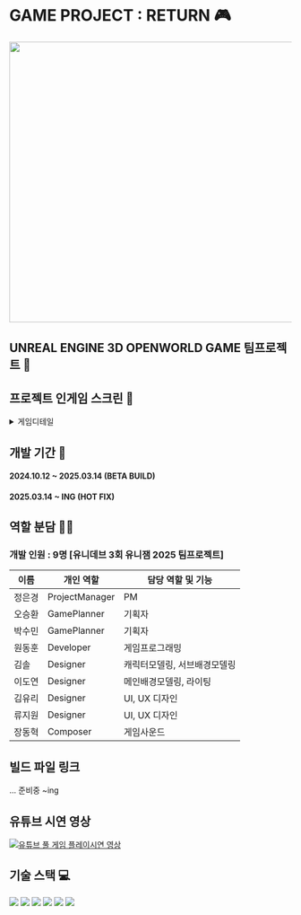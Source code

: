 # GAME PROJECT : RETURN 🎮
<img width="800" height="500" src="https://github.com/user-attachments/assets/b69fb898-5c51-475d-9482-910d573e6c84">

## UNREAL ENGINE 3D OPENWORLD GAME 팀프로젝트 👥

## 프로젝트 인게임 스크린 🔎
<details>
<summary>게임디테일</summary> 
<div markdown="1">

#### 게임 스크린샷1
<img width="600" src="https://github.com/user-attachments/assets/06abbb43-9b94-4c7d-8096-6c745e8a264b">

#### 게임 스크린샷2
<img width="600" src="https://github.com/user-attachments/assets/a39e0ba2-2dfd-464e-b70e-9ab6aa7dd590">

#### 게임 스크린샷3
<img width="600" src="https://github.com/user-attachments/assets/e5f0f2e8-29ec-4cf1-a0e2-7f365bb32727">

#### 게임 스크린샷4
<img width="600" src="https://github.com/user-attachments/assets/8ad8e020-d06d-47ad-a83a-a45f0b6f5003">

#### 게임 스크린샷5
<img width="600" src="https://github.com/user-attachments/assets/17b2b2b5-53a0-41b2-b15a-876d54fabd03">

#### 게임 스크린샷6
<img width="600" src="https://github.com/user-attachments/assets/699be594-12de-464b-9ba4-ed6b9153f818">

#### 게임 스크린샷7
<img width="600" src="https://github.com/user-attachments/assets/e08edeaa-fabf-4af7-96e1-53c4dd0a7602">

</div>
</details>

## 개발 기간 📅
#### 2024.10.12 ~ 2025.03.14 (BETA BUILD)
#### 2025.03.14 ~ ING (HOT FIX)

## 역할 분담 🧑‍💻
### 개발 인원 : 9명 [유니데브 3회 유니잼 2025 팀프로젝트]
| 이름 | 개인 역할 | 담당 역할 및 기능 |
| ------ | ---------- | ------ |
| 정은경 | ProjectManager | PM |
| 오승환 | GamePlanner | 기획자 |
| 박수민 | GamePlanner | 기획자 |
| 원동훈 | Developer | 게임프로그래밍 |
| 김솔 | Designer | 캐릭터모델링, 서브배경모델링 |
| 이도연 | Designer | 메인배경모델링, 라이팅 |
| 김유리 | Designer | UI, UX 디자인 |
| 류지원 | Designer | UI, UX 디자인 |
| 장동혁 | Composer | 게임사운드 |

## 빌드 파일 링크
... 준비중 ~ing

## 유튜브 시연 영상
[![유튜브 풀 게임 플레이시연 영상](https://img.shields.io/badge/Youtube-ff0000?style=for-the-badge&logo=youtube&logoColor=white)](https://www.youtube.com/watch?v=aHv9y5JFi1E&feature=youtu.be)
## 기술 스택 💻
<img src="https://img.shields.io/badge/unrealengine-%23313131.svg?style=for-the-badge&logo=unrealengine&logoColor=white&color=blue">  
<img src="https://img.shields.io/badge/c++-%2300599C.svg?style=for-the-badge&logo=c%2B%2B&logoColor=white&color=red">  
<img src="https://img.shields.io/badge/blender-%23F5792A.svg?style=for-the-badge&logo=blender&logoColor=white">  
<img src="https://img.shields.io/badge/3ds%20Max-%23007ACC.svg?style=for-the-badge&logo=autodesk&logoColor=white">  
<img src="https://img.shields.io/badge/substance%20painter-%23FF2D20.svg?style=for-the-badge&logo=adobe&logoColor=white">  
<img src="https://img.shields.io/badge/Figma-F24E1E?style=for-the-badge&logo=figma&logoColor=white"/>

